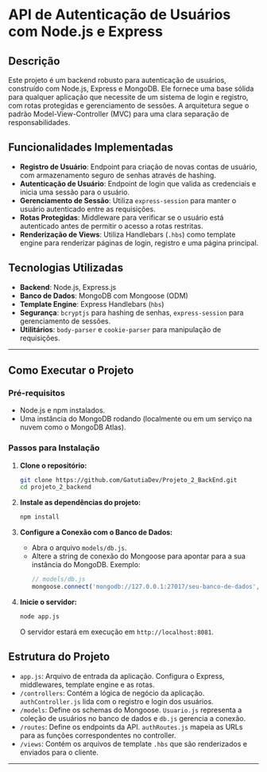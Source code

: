 # API de Autenticação de Usuários com Node.js e Express

## Descrição

Este projeto é um backend robusto para autenticação de usuários, construído com Node.js, Express e MongoDB. Ele fornece uma base sólida para qualquer aplicação que necessite de um sistema de login e registro, com rotas protegidas e gerenciamento de sessões. A arquitetura segue o padrão Model-View-Controller (MVC) para uma clara separação de responsabilidades.

## Funcionalidades Implementadas

* **Registro de Usuário**: Endpoint para criação de novas contas de usuário, com armazenamento seguro de senhas através de hashing.
* **Autenticação de Usuário**: Endpoint de login que valida as credenciais e inicia uma sessão para o usuário.
* **Gerenciamento de Sessão**: Utiliza `express-session` para manter o usuário autenticado entre as requisições.
* **Rotas Protegidas**: Middleware para verificar se o usuário está autenticado antes de permitir o acesso a rotas restritas.
* **Renderização de Views**: Utiliza Handlebars (`.hbs`) como template engine para renderizar páginas de login, registro e uma página principal.

## Tecnologias Utilizadas

* **Backend**: Node.js, Express.js
* **Banco de Dados**: MongoDB com Mongoose (ODM)
* **Template Engine**: Express Handlebars (`hbs`)
* **Segurança**: `bcryptjs` para hashing de senhas, `express-session` para gerenciamento de sessões.
* **Utilitários**: `body-parser` e `cookie-parser` para manipulação de requisições.

---

## Como Executar o Projeto

### Pré-requisitos

* Node.js e npm instalados.
* Uma instância do MongoDB rodando (localmente ou em um serviço na nuvem como o MongoDB Atlas).

### Passos para Instalação

1.  **Clone o repositório:**
    ```bash
    git clone https://github.com/GatutiaDev/Projeto_2_BackEnd.git
    cd projeto_2_backend
    ```

2.  **Instale as dependências do projeto:**
    ```bash
    npm install
    ```

3.  **Configure a Conexão com o Banco de Dados:**
    * Abra o arquivo `models/db.js`.
    * Altere a string de conexão do Mongoose para apontar para a sua instância do MongoDB. Exemplo:
        ```javascript
        // models/db.js
        mongoose.connect('mongodb://127.0.0.1:27017/seu-banco-de-dados', { ... });
        ```

4.  **Inicie o servidor:**
    ```bash
    node app.js
    ```
    O servidor estará em execução em `http://localhost:8081`.

## Estrutura do Projeto

* `app.js`: Arquivo de entrada da aplicação. Configura o Express, middlewares, template engine e as rotas.
* `/controllers`: Contém a lógica de negócio da aplicação. `authController.js` lida com o registro e login dos usuários.
* `/models`: Define os schemas do Mongoose. `Usuario.js` representa a coleção de usuários no banco de dados e `db.js` gerencia a conexão.
* `/routes`: Define os endpoints da API. `authRoutes.js` mapeia as URLs para as funções correspondentes no controller.
* `/views`: Contém os arquivos de template `.hbs` que são renderizados e enviados para o cliente.

---
